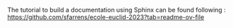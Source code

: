 The tutorial to build a documentation using Sphinx can be found following : https://github.com/sfarrens/ecole-euclid-2023?tab=readme-ov-file
